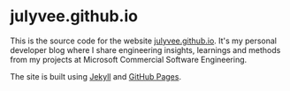 # julyvee.github.io

This is the source code for the website [julyvee.github.io](https://julyvee.github.io). It's my personal developer blog where I share engineering insights, learnings and methods from my projects at Microsoft Commercial Software Engineering.

The site is built using [Jekyll](https://jekyllrb.com/) and [GitHub Pages](https://pages.github.com/).
